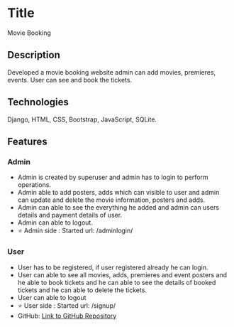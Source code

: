 # Title 
 Movie Booking
## Description 
Developed a movie booking website admin can add movies, premieres, events. User can see and book the tickets.

## Technologies  
Django, HTML, CSS, Bootstrap, JavaScript, SQLite.
## Features 
### Admin
-  Admin is created by superuser and admin has to login to perform operations.
- Admin able to add posters, adds which can visible to user and admin can update and delete the movie information, posters and adds.
- Admin can able to see the everything he added and admin can users details and payment details of user.
- Admin can able to logout.
- ⭐ Admin side : Started url: /adminlogin/
### User
- User has to be registered, if user registered already he can login.
- User can able to see all movies, adds, premieres and event posters and he able to book tickets and he can able to see the details of booked tickets and he can able to delete the tickets.
- User can able to logout
- ⭐ User side : Started url: /signup/
- GitHub: [Link to GitHub Repository](https://github.com/RAMCHERLAANUSHA/Movie)



